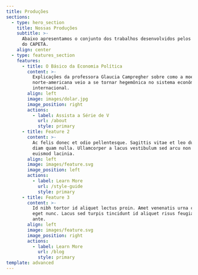 ```yaml
---
title: Produções
sections:
  - type: hero_section
    title: Nossas Produções
    subtitle: >-
      Abaixo apresentamos o conjunto dos trabalhos desenvolvidos pelos membros
      do CAPETA.
    align: center
  - type: features_section
    features:
      - title: O Básico da Economia Política
        content: >-
          Explicações da professora Glaucia Campregher sobre como a moeda
          norte-americana veio a se tornar hegemônica no sistema econômico
          internacional.
        align: left
        image: images/dolar.jpg
        image_position: right
        actions:
          - label: Assista a Série de V
            url: /about
            style: primary
      - title: Feature 2
        content: >-
          Ac felis donec et odio pellentesque. Sagittis vitae et leo duis ut
          diam quam nulla. Ullamcorper a lacus vestibulum sed arcu non odio
          euismod lacinia.
        align: left
        image: images/feature.svg
        image_position: left
        actions:
          - label: Learn More
            url: /style-guide
            style: primary
      - title: Feature 3
        content: >-
          Id nibh tortor id aliquet lectus proin. Amet venenatis urna cursus
          eget nunc. Lacus sed turpis tincidunt id aliquet risus feugiat in
          ante.
        align: left
        image: images/feature.svg
        image_position: right
        actions:
          - label: Learn More
            url: /blog
            style: primary
template: advanced
---
```

